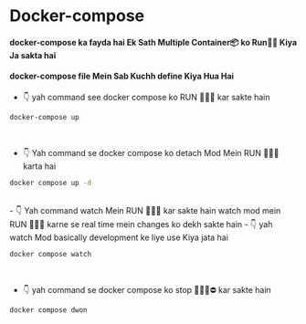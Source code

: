 # Docker-compose

#### docker-compose ka fayda hai Ek Sath Multiple Container📦 ko Run🏃‍♀️ Kiya Ja sakta hai

#### docker-compose file Mein Sab Kuchh define Kiya Hua Hai

- 👇 yah command see docker compose ko RUN 🏃🏻‍♂️ kar sakte hain

```sh
docker-compose up

```

<br/>

- 👇 Yah command se docker compose ko detach Mod Mein RUN 🏃🏻‍♂️ karta hai

```sh
docker compose up -d
```

<br/>
- 👇 Yah command watch Mein RUN 🏃🏻‍♂️ kar sakte hain watch mod mein RUN 🏃🏻‍♂️ karne se real time mein changes ko dekh sakte hain
- 👇 yah watch Mod basically development ke liye use Kiya jata hai

```sh
docker compose watch
```

<br/>

- 👇 yah command se docker compose ko stop ✋🏻🛑⛔️ kar sakte hain

```sh
docker compose dwon
```